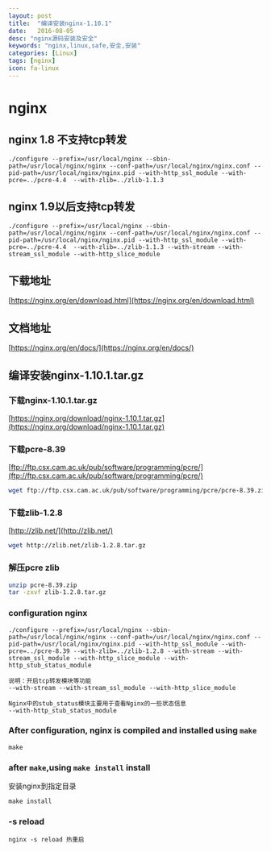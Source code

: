 ```yaml
---
layout: post
title:  "编译安装nginx-1.10.1"
date:   2016-08-05
desc: "nginx源码安装及安全"
keywords: "nginx,linux,safe,安全,安装"
categories: [Linux]
tags: [nginx]
icon: fa-linux
---
```


# nginx

<!--
create time: 2016-08-03 20:03:05
Author: <段朝骞>

This file is created by Marboo<http://marboo.io> template file $MARBOO_HOME/.media/starts/default.md
本文件由 Marboo<http://marboo.io> 模板文件 $MARBOO_HOME/.media/starts/default.md 创建
-->



## nginx 1.8 不支持tcp转发

```
./configure --prefix=/usr/local/nginx --sbin-path=/usr/local/nginx/nginx --conf-path=/usr/local/nginx/nginx.conf --pid-path=/usr/local/nginx/nginx.pid --with-http_ssl_module --with-pcre=../pcre-4.4  --with-zlib=../zlib-1.1.3
```

## nginx 1.9以后支持tcp转发

```
./configure --prefix=/usr/local/nginx --sbin-path=/usr/local/nginx/nginx --conf-path=/usr/local/nginx/nginx.conf --pid-path=/usr/local/nginx/nginx.pid --with-http_ssl_module --with-pcre=../pcre-4.4  --with-zlib=../zlib-1.1.3 --with-stream --with-stream_ssl_module --with-http_slice_module
```

## 下载地址

[https://nginx.org/en/download.html](https://nginx.org/en/download.html)

## 文档地址

[https://nginx.org/en/docs/](https://nginx.org/en/docs/)

## 编译安装nginx-1.10.1.tar.gz

### 下载nginx-1.10.1.tar.gz

[https://nginx.org/download/nginx-1.10.1.tar.gz](https://nginx.org/download/nginx-1.10.1.tar.gz)

### 下载pcre-8.39

[ftp://ftp.csx.cam.ac.uk/pub/software/programming/pcre/](ftp://ftp.csx.cam.ac.uk/pub/software/programming/pcre/)

```bash
wget ftp://ftp.csx.cam.ac.uk/pub/software/programming/pcre/pcre-8.39.zip
```

### 下载zlib-1.2.8

[http://zlib.net/](http://zlib.net/)

```bash
wget http://zlib.net/zlib-1.2.8.tar.gz
```

### 解压pcre zlib

```bash
unzip pcre-8.39.zip
tar -zxvf zlib-1.2.8.tar.gz
```

###  configuration nginx

```
./configure --prefix=/usr/local/nginx --sbin-path=/usr/local/nginx/nginx --conf-path=/usr/local/nginx/nginx.conf --pid-path=/usr/local/nginx/nginx.pid --with-http_ssl_module --with-pcre=../pcre-8.39 --with-zlib=../zlib-1.2.8 --with-stream --with-stream_ssl_module --with-http_slice_module --with-http_stub_status_module
```

```
说明：开启tcp转发模块等功能
--with-stream --with-stream_ssl_module --with-http_slice_module

Nginx中的stub_status模块主要用于查看Nginx的一些状态信息
--with-http_stub_status_module
```

### After configuration, nginx is compiled and installed using `make`

```
make
```

### after `make`,using `make install` install

安装nginx到指定目录

```
make install
```

### -s reload

```
nginx -s reload 热重启
```